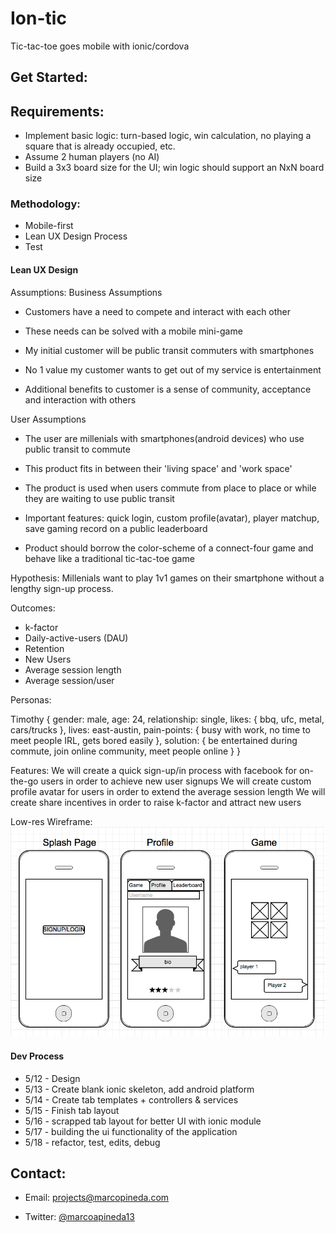 # Ion-tic
Tic-tac-toe goes mobile with ionic/cordova

## Get Started:

## Requirements:

* Implement basic logic: turn-based logic, win calculation, no playing a square that is already occupied, etc.
* Assume 2 human players (no AI)
* Build a 3x3 board size for the UI; win logic should support an NxN board size

### Methodology:

* Mobile-first
* Lean UX Design Process
* Test

#### Lean UX Design
Assumptions:
Business Assumptions
* Customers have a need to compete and interact with each other

* These needs can be solved with a mobile mini-game

* My initial customer will be public transit commuters with smartphones

* No 1 value my customer wants to get out of my service is entertainment

* Additional benefits to customer is a sense of community, acceptance and interaction with others

User Assumptions
* The user are millenials with smartphones(android devices) who use public transit to commute

* This product fits in between their 'living space' and 'work space'

* The product is used when users commute from place to place or while they are waiting to use public transit

* Important features: quick login, custom profile(avatar), player matchup, save gaming record on a public leaderboard

* Product should borrow the color-scheme of a connect-four game and behave like a traditional tic-tac-toe game

Hypothesis: Millenials want to play 1v1 games on their smartphone without a lengthy sign-up process.

Outcomes:
* k-factor
* Daily-active-users (DAU)
* Retention
* New Users
* Average session length
* Average session/user

Personas:

Timothy {
  gender: male,
  age: 24,
  relationship: single,
  likes: { bbq, ufc, metal, cars/trucks },
  lives: east-austin,
  pain-points: { busy with work, no time to meet people IRL, gets bored easily },
  solution: { be entertained during commute, join online community, meet people online }
}

Features:
We will create a quick sign-up/in process with facebook for on-the-go users in order to achieve new user signups
We will create custom profile avatar for users in order to extend the average session length
We will create share incentives in order to raise k-factor and attract new users


Low-res Wireframe:
![application wireframe](images/wireframe.png)

#### Dev Process
* 5/12 - Design
* 5/13 - Create blank ionic skeleton, add android platform
* 5/14 - Create tab templates + controllers & services
* 5/15 - Finish tab layout
* 5/16 - scrapped tab layout for better UI with ionic module
* 5/17 - building the ui functionality of the application
* 5/18 - refactor, test, edits, debug



## Contact:

* Email: projects@marcopineda.com

* Twitter: [@marcoapineda13](http://twitter.com/marcopineda)
